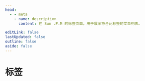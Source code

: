 ```yaml
---
head:
  - - meta
    - name: description
      content: 在 Sun .P.M 的标签页面，用于展示符合此标签的文章列表。

editLink: false
lastUpdated: false
outline: false
aside: false
---
```


# 标签

<TagsList />
